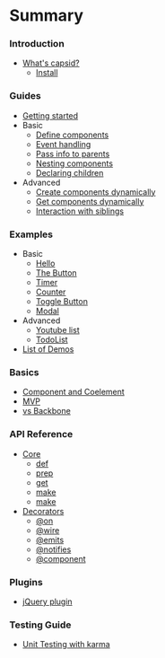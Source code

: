 # Summary

### Introduction
* [What's capsid?](README.md)
  * [Install](README.md#install)

### Guides
* [Getting started](getting-started.md)
* Basic
  * [Define components](guides/define.md)
  * [Event handling](guides/event.md)
  * [Pass info to parents](guides/pass-info-to-parents.md)
  * [Nesting components](guides/nesting.md)
  * [Declaring children](guides/children.md)
* Advanced
  * [Create components dynamically](guides/create.md)
  * [Get components dynamically](guides/get.md)
  * [Interaction with siblings](guides/siblings.md)

### Examples
* Basic
  * [Hello](examples/hello.md)
  * [The Button](examples/toggle.md)
  * [Timer](examples/timer.md)
  * [Counter](examples/counter.md)
  * [Toggle Button](examples/toggle.md)
  * [Modal](examples/modal.md)
* Advanced
  * [Youtube list](examples/youtube.md)
  * [TodoList](examples/todo-list.md)
* [List of Demos](demo/index.md)

### Basics
* [Component and Coelement](basics/component.md)
* [MVP](basics/mvp.md)
* [vs Backbone](basics/backbone.md)

### API Reference
* [Core](api/core.md)
  * [def](api/core.md#def)
  * [prep](api/core.md#prep)
  * [get](api/core.md#get)
  * [make](api/core.md#make)
  * [make](api/core.md#mount)
* [Decorators](api/decorators.md)
  * [@on](api/decorators.md#on)
  * [@wire](api/decorators.md#wire)
  * [@emits](api/decorators.md#emits)
  * [@notifies](api/decorators.md#notifies)
  * [@component](api/decorators.md#component)

### Plugins
* [jQuery plugin](plugins/jquery.md)

### Testing Guide
* [Unit Testing with karma](testing/karma.md)
